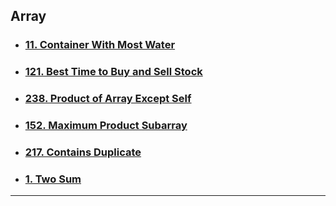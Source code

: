 ## Array

- ### [11. Container With Most Water](https://leetcode.com/problems/container-with-most-water/)

- ### [121. Best Time to Buy and Sell Stock](https://leetcode.com/problems/best-time-to-buy-and-sell-stock/)

- ### [238. Product of Array Except Self](https://leetcode.com/problems/product-of-array-except-self/)

- ### [152. Maximum Product Subarray](https://leetcode.com/problems/maximum-product-subarray/)
  
- ### [217. Contains Duplicate](https://leetcode.com/problems/contains-duplicate/)

- ### [1. Two Sum](https://leetcode.com/problems/two-sum/)

---